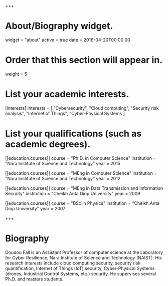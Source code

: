 +++
# About/Biography widget.
widget = "about"
active = true
date = 2016-04-20T00:00:00

# Order that this section will appear in.
weight = 5

# List your academic interests.
[interests]
  interests = [
    "Cybersecurity",
    "Cloud computing",
    "Security risk analysis",
    "Internet of Things",
    "Cyber-Physical Systems
  ]

# List your qualifications (such as academic degrees).
[[education.courses]]
  course = "Ph.D. in Computer Science"
  institution = "Nara Institute of Science and Technology"
  year = 2015

[[education.courses]]
  course = "MEng in Computer Science"
  institution = "Nara Institute of Science and Technology"
  year = 2012

[[education.courses]]
  course = "MEng in Data Transmission and Information Security"
  institution = "Cheikh Anta Diop University"
  year = 2009

[[education.courses]]
  course = "BSc in Physics"
  institution = "Cheikh Anta Diop University"
  year = 2007
 
+++

# Biography

Doudou Fall is an Assistant Professor of computer science at the Laboratory for Cyber Resilience, Nara Institute of Science and Technology (NAIST). His research interests include cloud computing security, security risk quantification, Internet of Things (IoT) security, Cyber-Physical Systems (drones, Industrial Control Systems, etc.) security. He supervises several Ph.D. and masters students.
